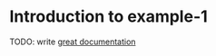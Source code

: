 # Introduction to example-1

TODO: write [great documentation](http://jacobian.org/writing/what-to-write/)
